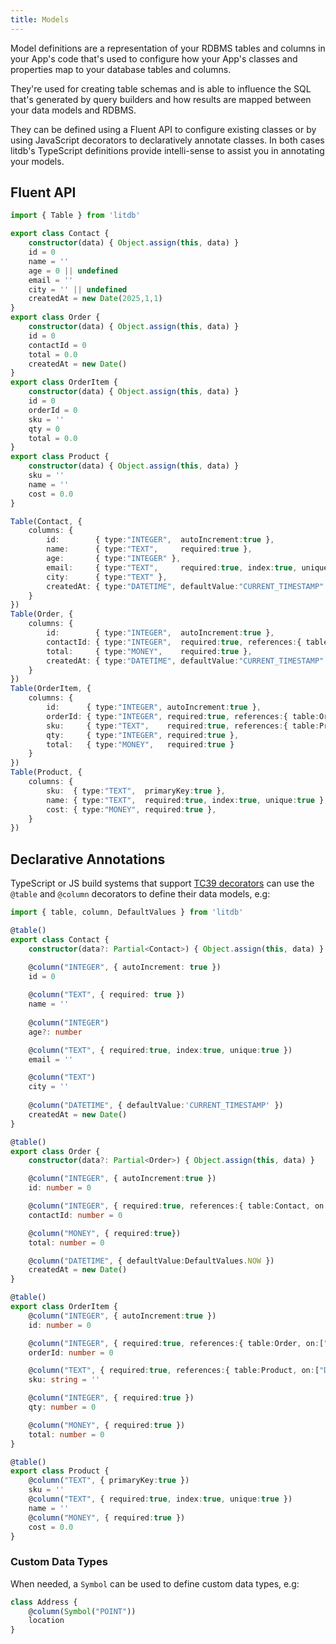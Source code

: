 ```yaml
---
title: Models
---
```


Model definitions are a representation of your RDBMS tables and columns in your App's code that's used to
configure how your App's classes and properties map to your database tables and columns.

They're used for creating table schemas and is able to influence the SQL that's generated by query builders 
and how results are mapped between your data models and RDBMS.

They can be defined using a Fluent API to configure existing classes or by using JavaScript decorators to declaratively 
annotate classes. In both cases litdb's TypeScript definitions provide intelli-sense to assist you in annotating your models. 

## Fluent API

```ts
import { Table } from 'litdb'

export class Contact {
    constructor(data) { Object.assign(this, data) }
    id = 0
    name = ''
    age = 0 || undefined
    email = ''
    city = '' || undefined
    createdAt = new Date(2025,1,1)
}
export class Order {
    constructor(data) { Object.assign(this, data) }
    id = 0
    contactId = 0
    total = 0.0
    createdAt = new Date()
}
export class OrderItem {
    constructor(data) { Object.assign(this, data) }
    id = 0
    orderId = 0
    sku = ''
    qty = 0
    total = 0.0
}
export class Product {
    constructor(data) { Object.assign(this, data) }
    sku = ''
    name = ''
    cost = 0.0
}

Table(Contact, {
    columns: {
        id:        { type:"INTEGER",  autoIncrement:true },
        name:      { type:"TEXT",     required:true },
        age:       { type:"INTEGER" },
        email:     { type:"TEXT",     required:true, index:true, unique:true },
        city:      { type:"TEXT" },
        createdAt: { type:"DATETIME", defaultValue:"CURRENT_TIMESTAMP" },
    }
})
Table(Order, {
    columns: {
        id:        { type:"INTEGER",  autoIncrement:true },
        contactId: { type:"INTEGER",  required:true, references:{ table:Contact, on:["DELETE","CASCADE"] } },
        total:     { type:"MONEY",    required:true },
        createdAt: { type:"DATETIME", defaultValue:"CURRENT_TIMESTAMP" },
    }
})
Table(OrderItem, {
    columns: {
        id:      { type:"INTEGER", autoIncrement:true },
        orderId: { type:"INTEGER", required:true, references:{ table:Order,   on:["DELETE","RESTRICT"] } },
        sku:     { type:"TEXT",    required:true, references:{ table:Product, on:["DELETE","RESTRICT"] } },
        qty:     { type:"INTEGER", required:true },
        total:   { type:"MONEY",   required:true }
    }
})
Table(Product, {
    columns: {
        sku:  { type:"TEXT",  primaryKey:true },
        name: { type:"TEXT",  required:true, index:true, unique:true },
        cost: { type:"MONEY", required:true },
    }
})
```

## Declarative Annotations

TypeScript or JS build systems that support [TC39 decorators](https://github.com/tc39/proposal-decorators) can use the 
`@table` and `@column` decorators to define their data models, e.g: 

```ts
import { table, column, DefaultValues } from 'litdb'

@table()
export class Contact {
    constructor(data?: Partial<Contact>) { Object.assign(this, data) }

    @column("INTEGER", { autoIncrement: true })
    id = 0
    
    @column("TEXT", { required: true })
    name = ''
    
    @column("INTEGER")
    age?: number

    @column("TEXT", { required:true, index:true, unique:true })
    email = ''

    @column("TEXT")
    city = ''
    
    @column("DATETIME", { defaultValue:'CURRENT_TIMESTAMP' })
    createdAt = new Date()
}

@table()
export class Order {
    constructor(data?: Partial<Order>) { Object.assign(this, data) }

    @column("INTEGER", { autoIncrement:true })
    id: number = 0

    @column("INTEGER", { required:true, references:{ table:Contact, on:["DELETE","CASCADE"] } })
    contactId: number = 0

    @column("MONEY", { required:true})
    total: number = 0

    @column("DATETIME", { defaultValue:DefaultValues.NOW })
    createdAt = new Date()
}

@table()
export class OrderItem {
    @column("INTEGER", { autoIncrement:true })
    id: number = 0

    @column("INTEGER", { required:true, references:{ table:Order, on:["DELETE","RESTRICT"] } })
    orderId: number = 0

    @column("TEXT", { required:true, references:{ table:Product, on:["DELETE","RESTRICT"] } })
    sku: string = ''

    @column("INTEGER", { required:true })
    qty: number = 0

    @column("MONEY", { required:true })
    total: number = 0
}

@table()
export class Product {
    @column("TEXT", { primaryKey:true })
    sku = ''
    @column("TEXT", { required:true, index:true, unique:true })
    name = ''
    @column("MONEY", { required:true })
    cost = 0.0
}
```

### Custom Data Types

When needed, a `Symbol` can be used to define custom data types, e.g:

```ts
class Address {
    @column(Symbol("POINT"))
    location
}
```
